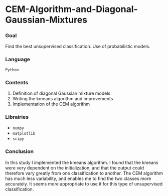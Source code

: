 # CEM-Algorithm-and-Diagonal-Gaussian-Mixtures

### Goal
Find the best unsupervised classification. Use of probabilistic models.

### Language
```Python```

### Contents
1. Definition of diagonal Gaussian mixture models
2. Writing the kmeans algorithm and improvements
3. Implementation of the CEM algorithm

### Librairies
* ```numpy```
* ```matplotlib```
* ```scipy```

### Conclusion 
In this study I implemented the kmeans algorithm. I found that the kmeans were very dependent on the initialization, and that the output could therefore vary greatly from one classification to another.
The CEM algorithm has much less variability, and enables me to find the two classes more accurately. It seems more appropriate to use it for this type of unsupervised classification.
